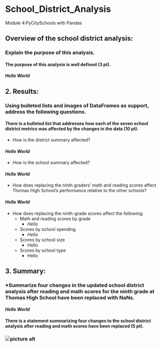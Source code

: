 # School_District_Analysis
Module 4:PyCitySchools with Pandas
###
## Overview of the school district analysis: 
### Explain the purpose of this analysis.
#### The purpose of this analysis is well defined (3 pt).
#### *Hello World* 
#### 
##
## 2. Results: 
### Using bulleted lists and images of DataFrames as support, address the following questions.
#### There is a bulleted list that addresses how each of the seven school district metrics was affected by the changes in the data (10 pt).
* How is the district summary affected?
#### *Hello World*
#### 
* How is the school summary affected?
#### *Hello World*
####
* How does replacing the ninth graders’ math and reading scores affect Thomas High School’s performance relative to the other schools?
#### *Hello World*
#### 
* How does replacing the ninth-grade scores affect the following:
    * Math and reading scores by grade
        * *Hello*
    * Scores by school spending
        * *Hello*
    * Scores by school size
        * Hello
    * Scores by school type
        * Hello
#### 
##
## 3. Summary: 

### *Summarize four changes in the updated school district analysis after reading and math scores for the ninth grade at Thomas High School have been replaced with NaNs.
#### 
#### *Hello World*
#### There is a statement summarizing four changes to the school district analysis after reading and math scores have been replaced (5 pt).

### ![picture alt](http://via.placeholder.com/200x150 "Title is optional")
